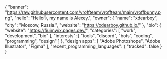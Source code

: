 {
  "banner": "https://raw.githubusercontent.com/vroffteam/vroffteam/main/vroffbunny.png",
  "hello": "Hello✋, my name is Alexey.",
  "owner": {
    "name": "xdearboy",
    "city": "Moscow, Russia.",
    "website": "https://xdearboy.github.io/"
  },
  "bio": {
    "website": "https://fiuimwix.pages.dev/",
    "categories": [
      "work",
      "development",
      "bio"
    ],
    "interests": [
      "tools",
      "discord",
      "bots",
      "coding",
      "programming",
      "design"
    ]
  },
  "design apps": [
    "Adobe Photoshope",
    "Adobe Illustrator",
    "Figma"
  ],
  "recent_programming_languages": {
    "tracked": false
  }
}
